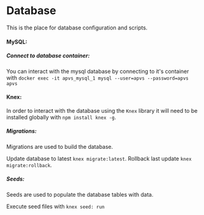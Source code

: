 # Database

This is the place for database configuration and scripts.

#### MySQL:

##### Connect to database container:
You can interact with the mysql database by connecting to it's container with `docker exec -it apvs_mysql_1 mysql --user=apvs --password=apvs apvs`

#### Knex:
In order to interact with the database using the `Knex` library it will need to be installed globally with `npm install knex -g`.

##### Migrations:
Migrations are used to build the database.

Update database to latest `knex migrate:latest`.
Rollback last update `knex migrate:rollback`.

##### Seeds:
Seeds are used to populate the database tables with data.

Execute seed files with `knex seed: run`